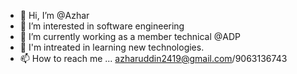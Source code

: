 - 👋 Hi, I’m @Azhar
- 👀 I’m interested in software engineering
- 🌱 I’m currently working as a member technical @ADP
- 💞️ I'm intreated in learning new technologies.
- 📫 How to reach me ... azharuddin2419@gmail.com/9063136743

<!---
Azhar2419/Azhar2419 is a ✨ special ✨ repository because its `README.md` (this file) appears on your GitHub profile.
You can click the Preview link to take a look at your changes.
--->
